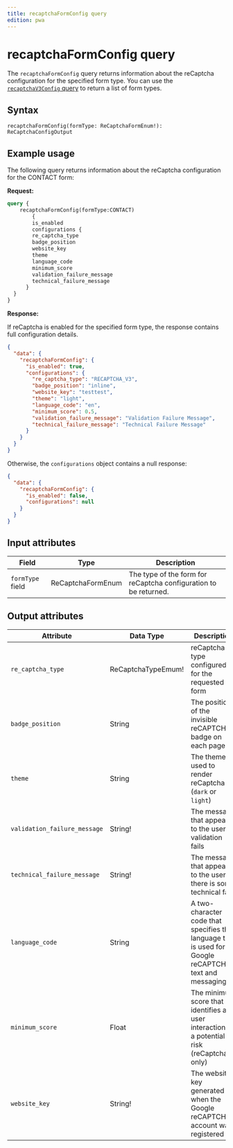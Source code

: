 ```yaml
---
title: recaptchaFormConfig query
edition: pwa
---
```


# recaptchaFormConfig query

The `recaptchaFormConfig` query returns information about the reCaptcha configuration for the specified form type. You can use the [`recaptchaV3Config` query](recaptcha-v3-config.md) to return a list of form types.

## Syntax

`recaptchaFormConfig(formType: ReCaptchaFormEnum!): ReCaptchaConfigOutput`

## Example usage

The following query returns information about the reCaptcha configuration for the CONTACT form:

**Request:**

```graphql
query {
    recaptchaFormConfig(formType:CONTACT)
		{
    	is_enabled
    	configurations {
        re_captcha_type
        badge_position
        website_key
        theme
        language_code
        minimum_score
        validation_failure_message
        technical_failure_message
      }
  }
}
```

**Response:**

If reCaptcha is enabled for the specified form type, the response contains full configuration details.

```json
{
  "data": {
    "recaptchaFormConfig": {
      "is_enabled": true,
      "configurations": {
        "re_captcha_type": "RECAPTCHA_V3",
        "badge_position": "inline",
        "website_key": "testtest",
        "theme": "light",
        "language_code": "en",
        "minimum_score": 0.5,
        "validation_failure_message": "Validation Failure Message",
        "technical_failure_message": "Technical Failure Message"
      }
    }
  }
}
```

Otherwise, the `configurations` object contains a null response:

```json
{
  "data": {
    "recaptchaFormConfig": {
      "is_enabled": false,
      "configurations": null
    }
  }
}
```


## Input attributes

Field | Type | Description
--- | --- | ---
`formType` field | ReCaptchaFormEnum | The type of the form for reCaptcha configuration to be returned.

## Output attributes

Attribute | Data Type | Description
--- | --- | ---
`re_captcha_type` | ReCaptchaTypeEmum! | reCaptcha type configured for the requested form 
`badge_position` | String | The position of the invisible reCAPTCHA badge on each page
`theme` | String | The theme used to render reCaptcha (`dark` or `light`)
`validation_failure_message` | String! | The message that appears to the user if validation fails
`technical_failure_message` | String! | The message that appears to the user if there is some technical fails
`language_code` | String | A two-character code that specifies the language that is used for Google reCAPTCHA text and messaging
`minimum_score` | Float | The minimum score that identifies a user interaction as a potential risk (reCaptchaV3 only)
`website_key` | String! | The website key generated when the Google reCAPTCHA account was registered
